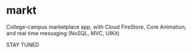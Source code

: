 # markt
College-campus marketplace app, with Cloud FireStore, Core Animation, and real time messaging (NoSQL, MVC, UIKit)

STAY TUNED
